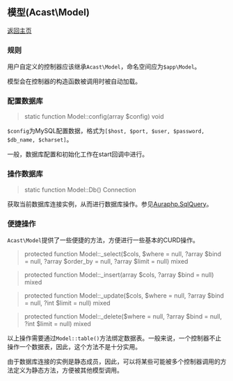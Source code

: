 ## 模型(Acast\\Model)

[返回主页](../Readme.md)

### 规则

用户自定义的控制器应该继承`Acast\Model`，命名空间应为`$app\Model`。

模型会在控制器的构造函数被调用时被自动加载。

### 配置数据库

> static function Model::config(array $config) void

`$config`为MySQL配置数据，格式为`[$host, $port, $user, $password, $db_name, $charset]`。

一般，数据库配置和初始化工作在start回调中进行。

### 操作数据库

> static function Model::Db() Connection

获取当前数据库连接实例，从而进行数据库操作。参见[Auraphp.SqlQuery](https://github.com/auraphp/Aura.SqlQuery)。

### 便捷操作

`Acast\Model`提供了一些便捷的方法，方便进行一些基本的CURD操作。

> protected function Model::_select($cols, $where = null, ?array $bind = null, ?array $order_by = null, ?array $limit = null) mixed

> protected function Model::_insert(array $cols, ?array $bind = null) mixed

> protected function Model::_update($cols, $where = null, ?array $bind = null, ?int $limit = null) mixed

> protected function Model::_delete($where = null, ?array $bind = null, ?int $limit = null) mixed

以上操作需要通过`Model::table()`方法绑定数据表。一般来说，一个控制器不止操作一个数据表，因此，这个方法不是十分实用。

由于数据库连接的实例是静态成员，因此，可以将某些可能被多个控制器调用的方法定义为静态方法，方便被其他模型调用。